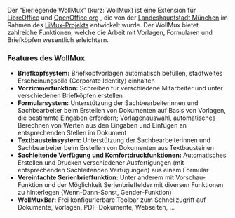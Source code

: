 Der “Eierlegende WollMux” (kurz: WollMux) ist eine Extension für [LibreOffice](http://www.libreoffice.org/)
und [OpenOffice.org](http://www.openoffice.org) , die von der
[Landeshauptstadt München](http://www.muenchen.de) im Rahmen des
[LiMux-Projekts](http://www.muenchen.de/limux) entwickelt wurde. Der
WollMux bietet zahlreiche Funktionen, welche die
Arbeit mit Vorlagen, Formularen und Briefköpfen wesentlich erleichtern.

### Features des WollMux

-   **Briefkopfsystem:** Briefkopfvorlagen automatisch befüllen,
    stadtweites Erscheinungsbild (Corporate Identity) einhalten
-   **Vorzimmerfunktion:** Schreiben für verschiedene Mitarbeiter und
    unter verschiedenen Briefköpfen erstellen
-   **Formularsystem:** Unterstützung der Sachbearbeiterinnen und
    Sachbearbeiter beim Erstellen von Dokumenten auf Basis von Vorlagen,
    die bestimmte Eingaben erfordern; Vorlagenauswahl, automatisches
    Berechnen von Werten aus den Eingaben und Einfügen an entsprechenden
    Stellen im Dokument
-   **Textbausteinsystem:** Unterstützung der Sachbearbeiterinnen und
    Sachbearbeiter beim Erstellen von Dokumenten aus Textbausteinen
-   **Sachleitende Verfügung und Komfortdruckfunktionen:** Automatisches
    Erstellen und Drucken verschiedener Ausfertigungen (mit
    entsprechenden Sachleitenden Verfügungen) aus einem Formular
-   **Vereinfachte Serienbrieffunktion:** Unter anderem mit
    Vorschau-Funktion und der Möglichkeit Serienbrieffelder mit diversen
    Funktionen zu hinterlegen (Wenn-Dann-Sonst, Gender-Funktion)
-   **WollMuxBar:** Frei konfigurierbare Toolbar zum Schnellzugriff auf
    Dokumente, Vorlagen, PDF-Dokumente, Webseiten, ...
